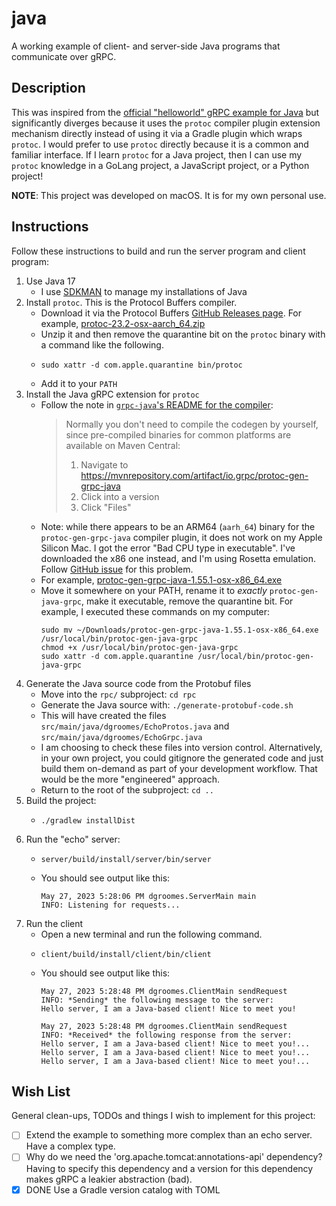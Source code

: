 # java

A working example of client- and server-side Java programs that communicate over gRPC.


## Description

This was inspired from the [official "helloworld" gRPC example for Java](https://github.com/grpc/grpc-java/tree/master/examples)
but significantly diverges because it uses the `protoc` compiler plugin extension mechanism directly instead of using
it via a Gradle plugin which wraps `protoc`. I would prefer to use `protoc` directly because it is a common and familiar
interface. If I learn `protoc` for a Java project, then I can use my `protoc` knowledge in a GoLang project, a
JavaScript project, or a Python project!

**NOTE**: This project was developed on macOS. It is for my own personal use.


## Instructions

Follow these instructions to build and run the server program and client program:

1. Use Java 17
    * I use [SDKMAN](https://sdkman.io/) to manage my installations of Java
2. Install `protoc`. This is the Protocol Buffers compiler.
    * Download it via the Protocol Buffers [GitHub Releases page](https://github.com/protocolbuffers/protobuf/releases).
      For example, [protoc-23.2-osx-aarch_64.zip](https://github.com/protocolbuffers/protobuf/releases/download/v23.2/protoc-23.2-osx-aarch_64.zip)
    * Unzip it and then remove the quarantine bit on the `protoc` binary with a command like the following.
    * ```shell
      sudo xattr -d com.apple.quarantine bin/protoc
      ```
    * Add it to your `PATH`
3. Install the Java gRPC extension for `protoc`
    * Follow the note in [`grpc-java`'s README for the compiler](https://github.com/grpc/grpc-java/tree/master/compiler):
      > Normally you don't need to compile the codegen by yourself, since pre-compiled binaries for common platforms are available on Maven Central:
      >  
      > 1. Navigate to https://mvnrepository.com/artifact/io.grpc/protoc-gen-grpc-java
      > 1. Click into a version
      > 1. Click "Files"
    * Note: while there appears to be an ARM64 (`aarh_64`) binary for the `protoc-gen-grpc-java` compiler plugin, it
      does not work on my Apple Silicon Mac. I got the error "Bad CPU type in executable". I've downloaded the x86 one
      instead, and I'm using Rosetta emulation. Follow [GitHub issue](https://github.com/grpc/grpc-java/issues/7690)
      for this problem.
    * For example, [protoc-gen-grpc-java-1.55.1-osx-x86_64.exe](https://repo1.maven.org/maven2/io/grpc/protoc-gen-grpc-java/1.55.1/protoc-gen-grpc-java-1.55.1-osx-x86_64.exe)
    * Move it somewhere on your PATH, rename it to *exactly* `protoc-gen-java-grpc`, make it executable, remove the
      quarantine bit. For example, I executed these commands on my computer:
      ```shell
      sudo mv ~/Downloads/protoc-gen-grpc-java-1.55.1-osx-x86_64.exe /usr/local/bin/protoc-gen-java-grpc
      chmod +x /usr/local/bin/protoc-gen-java-grpc
      sudo xattr -d com.apple.quarantine /usr/local/bin/protoc-gen-java-grpc
      ```
4. Generate the Java source code from the Protobuf files
    * Move into the `rpc/` subproject: `cd rpc`
    * Generate the Java source with: `./generate-protobuf-code.sh`
    * This will have created the files `src/main/java/dgroomes/EchoProtos.java` and `src/main/java/dgroomes/EchoGrpc.java`
    * I am choosing to check these files into version control. Alternatively, in your own project, you could gitignore
      the generated code and just build them on-demand as part of your development workflow. That would be the more
      "engineered" approach.
    * Return to the root of the subproject: `cd ..` 
5. Build the project:
   * ```shell
     ./gradlew installDist
     ``` 
6. Run the "echo" server:
   * ```shell
     server/build/install/server/bin/server
     ```
   * You should see output like this:
     ```text
     May 27, 2023 5:28:06 PM dgroomes.ServerMain main
     INFO: Listening for requests...
     ```
7. Run the client
   * Open a new terminal and run the following command.
   * ```shell
     client/build/install/client/bin/client
     ```
   * You should see output like this:
     ```text
     May 27, 2023 5:28:48 PM dgroomes.ClientMain sendRequest
     INFO: *Sending* the following message to the server:
     Hello server, I am a Java-based client! Nice to meet you!
     
     May 27, 2023 5:28:48 PM dgroomes.ClientMain sendRequest
     INFO: *Received* the following response from the server:
     Hello server, I am a Java-based client! Nice to meet you!...
     Hello server, I am a Java-based client! Nice to meet you!...
     Hello server, I am a Java-based client! Nice to meet you!...
     ```


## Wish List

General clean-ups, TODOs and things I wish to implement for this project:

* [ ] Extend the example to something more complex than an echo server. Have a complex type.
* [ ] Why do we need the 'org.apache.tomcat:annotations-api' dependency? Having to specify this dependency and a version for
  this dependency makes gRPC a leakier abstraction (bad).
* [x] DONE Use a Gradle version catalog with TOML 
